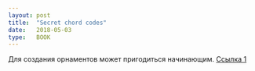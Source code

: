 ```yaml
---
layout: post
title:  "Secret chord codes"
date:   2018-05-03
type:	BOOK
---
```

Для создания орнаментов может пригодиться начинающим.
[Cсылка 1](https://yadi.sk/i/0VMoio4j3VEawc)